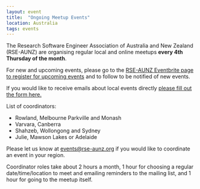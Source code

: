 ```yaml
---
layout: event
title:  "Ongoing Meetup Events"
location: Australia
tags: events 
---
```


The Research Software Engineer Association of Australia and New Zealand (RSE-AUNZ) are organising regular local and online meetups **every 4th Thursday of the month**. 

For new and upcoming events, please go to the [RSE-AUNZ Eventbrite page to register for upcoming events](https://www.eventbrite.co.nz/o/the-rse-association-of-australia-and-new-zealand-65201929823) and to follow to be notified of new events.

If you would like to receive emails about local events directly [please fill out the form here.](https://forms.gle/JJjqnjvpxAFmnpsh9)

List of coordinators:

- Rowland, Melbourne Parkville and Monash
- Varvara, Canberra
- Shahzeb, Wollongong and Sydney
- Julie, Mawson Lakes or Adelaide

Please let us know at events@rse-aunz.org if you would like to coordinate an event in your region.

 
Coordinator roles take about 2 hours a month, 1 hour for choosing a regular date/time/location to meet and emailing reminders to the mailing list, and 1 hour for going to the meetup itself.


